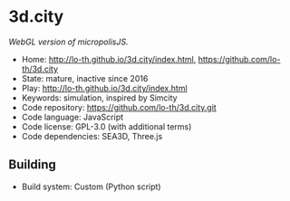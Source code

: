 # 3d.city

_WebGL version of micropolisJS._

- Home: http://lo-th.github.io/3d.city/index.html, https://github.com/lo-th/3d.city
- State: mature, inactive since 2016
- Play: http://lo-th.github.io/3d.city/index.html
- Keywords: simulation, inspired by Simcity
- Code repository: https://github.com/lo-th/3d.city.git
- Code language: JavaScript
- Code license: GPL-3.0 (with additional terms)
- Code dependencies: SEA3D, Three.js

## Building

- Build system: Custom (Python script)
